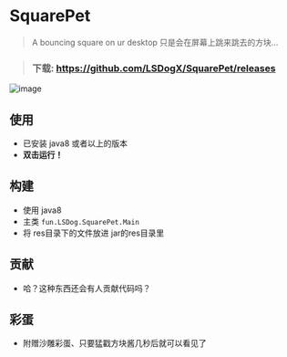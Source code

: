 # SquarePet
> A bouncing square on ur desktop
> 只是会在屏幕上跳来跳去的方块...


> ### 下载: https://github.com/LSDogX/SquarePet/releases


![image](https://user-images.githubusercontent.com/61925478/181720441-815017f6-8dab-4eec-b06a-468b93d17b96.png)


## 使用
- 已安装 java8 或者以上的版本
- **双击运行！**


## 构建
- 使用 java8
- 主类 `fun.LSDog.SquarePet.Main`
- 将 res目录下的文件放进 jar的res目录里


## 贡献
- 哈？这种东西还会有人贡献代码吗？


## 彩蛋
- 附赠沙雕彩蛋、只要猛戳方块酱几秒后就可以看见了
